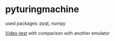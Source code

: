# pyturingmachine

used packages: pyqt, numpy

[Video-test](https://studio.youtube.com/video/TibfhHiE57s) with comparison with another emulator 
